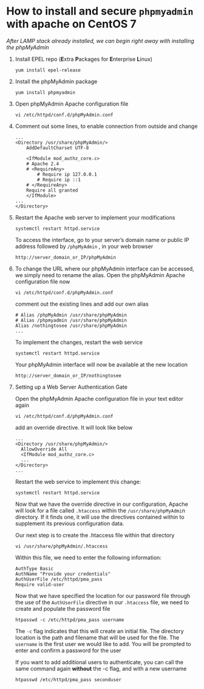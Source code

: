 # How to install and secure `phpmyadmin` with apache on CentOS 7

_After LAMP stack already installed, we can begin right away with installing the phpMyAdmin_

1. Install EPEL repo (**E**xtra **P**ackages for **E**nterprise **L**inux)

    `yum install epel-release`
    
2. Install the phpMyAdmin package

    `yum install phpmyadmin`
    
3. Open phpMyAdmin Apache configuration file 

    `vi /etc/httpd/conf.d/phpMyAdmin.conf`
    
4. Comment out some lines, to enable connection from outside and change 

    ```
   ...
    <Directory /usr/share/phpMyAdmin/>
        AddDefaultCharset UTF-8
    
        <IfModule mod_authz_core.c>
        # Apache 2.4
        # <RequireAny>
            # Require ip 127.0.0.1
            # Require ip ::1
        # </RequireAny>
        Require all granted
        </IfModule>
   ...
   </Directory>
    ```
5. Restart the Apache web server to implement your modifications

    `systemctl restart httpd.service`
    
   To access the interface, go to your server’s domain name or public IP address followed by `/phpMyAdmin` 
   , in your web browser
   
   `http://server_domain_or_IP/phpMyAdmin`
   
6. To change the URL where our phpMyAdmin interface can be accessed, we simply need to rename the alias. Open the
 phpMyAdmin Apache configuration file now
 
    `vi /etc/httpd/conf.d/phpMyAdmin.conf`
    
    comment out the existing lines and add our own alias
    
    ```
    # Alias /phpMyAdmin /usr/share/phpMyAdmin
    # Alias /phpmyadmin /usr/share/phpMyAdmin
    Alias /nothingtosee /usr/share/phpMyAdmin
    ...
    ```
   To implement the changes, restart the web service
   
   `systemctl restart httpd.service`
   
   Your phpMyAdmin interface will now be available at the new location
   
   `http://server_domain_or_IP/nothingtosee`
   
7. Setting up a Web Server Authentication Gate

    Open the phpMyAdmin Apache configuration file in your text editor again
    
    `vi /etc/httpd/conf.d/phpMyAdmin.conf`
    
    add an override directive. It will look like below
    
    ```
   ...
   <Directory /usr/share/phpMyAdmin/>
      AllowOverride All
      <IfModule mod_authz_core.c>
      ...
   </Directory>
   ...
    ```
   Restart the web service to implement this change:
   
   `systemctl restart httpd.service`
   
   Now that we have the override directive in our configuration, Apache will look for a file called `.htaccess` within the `/usr/share/phpMyAdmi`n directory. If it finds one, it will use the directives contained within to supplement its previous configuration data.
   
   Our next step is to create the .htaccess file within that directory
   
   `vi /usr/share/phpMyAdmin/.htaccess`
   
   Within this file, we need to enter the following information:
   
   ```
   AuthType Basic
   AuthName "Provide your credentials"
   AuthUserFile /etc/httpd/pma_pass
   Require valid-user
   ```
    
    Now that we have specified the location for our password file through the use of the `AuthUserFile` directive in our `.htaccess` file, we need to create and populate the password file
    
    `htpasswd -c /etc/httpd/pma_pass username`
    
    The `-c` flag indicates that this will create an initial file. The directory location is the path and filename
     that will be used for the file. The `username` is the first user we would like to add. You will be prompted to enter and confirm a password for the user
     
     If you want to add additional users to authenticate, you can call the same command again **without** the -c flag, and with a new username
     
     `htpasswd /etc/httpd/pma_pass seconduser`
    